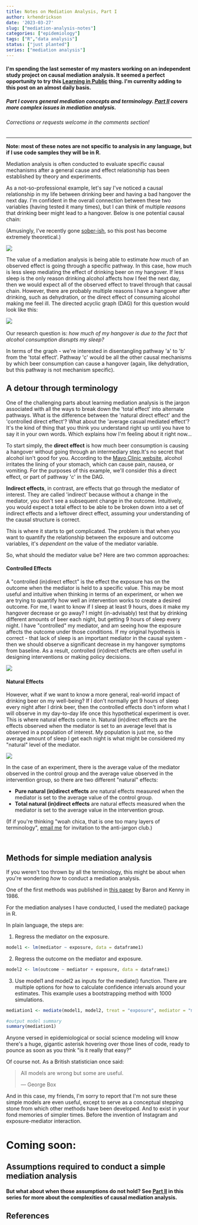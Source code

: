 ```yaml
---
title: Notes on Mediation Analysis, Part I
author: krhendrickson
date: '2023-03-27'
slug: ["mediation-analysis-notes"]
categories: ["epidemiology"]
tags: ["R","data analysis"]
status: ["just planted"]
series: ["mediation analysis"]
---
```


#### I'm spending the last semester of my masters working on an independent study project on causal mediation analysis. It seemed a perfect opportunity to try this [Learning in Public](https://www.swyx.io/learn-in-public) thing. I'm currenlty adding to this post on an almost daily basis. 

##### Part I covers general mediation concepts and terminology. [Part II](../2023-04-15-notes-on-mediation-analysis-part-ii/) covers more complex issues in mediation analysis.

###### Corrections or requests welcome in the comments section!
---

__Note: most of these notes are not specific to analysis in any language, but if I use code samples they will be in R.__

Mediation analysis is often conducted to evaluate specific causal mechanisms after a general cause and effect relationship has been established by theory and experiments. 

As a not-so-professional example, let's say I've noticed a causal relationship in my life between drinking beer and having a bad hangover the next day. I'm confident in the overall connection between these two variables (having tested it many times), but I can think of multiple _reasons_ that drinking beer might lead to a hangover. Below is one potential causal chain: 

(Amusingly, I've recently gone [sober-ish](../2023-04-04-sober-ish/), so this post has become extremely theoretical.)

![](dag1.png)

The value of a mediation analysis is being able to estimate _how much_ of an observed effect is going through a specific pathway. In this case, how much is less sleep mediating the effect of drinking beer on my hangover. If less sleep is the only reason drinking alcohol affects how I feel the next day, then we would expect all of the observed effect to travel through that causal chain. However, there are probably multiple reasons I have a hangover after drinking, such as dehydration, or the direct effect of consuming alcohol making me feel ill. The directed acyclic graph (DAG) for this question would look like this: 

![](featured.png)
&nbsp;
&nbsp;

Our research question is: *how much of my hangover is due to the fact that alcohol consumption disrupts my sleep?*

In terms of the graph - we're interested in disentangling pathway 'a' to 'b' from the 'total effect'. Pathway 'c' would be all the other causal mechanisms by which beer consumption can cause a hangover (again, like dehydration, but this pathway is not mechanism specific).

## A detour through terminology 

One of the challenging parts about learning mediation analysis is the jargon associated with all the ways to break down the 'total effect' into alternate pathways. What is the difference between the 'natural direct effect' and the 'controlled direct effect'? What about the 'average casual mediated effect'? It's the kind of thing that you think you understand right up until you have to say it in your own words. Which explains how I'm feeling about it right now...

To start simply, the __direct effect__ is how much beer consumption is causing a hangover without going through an intermediary step.It's no secret that alcohol isn't good for you. According to the [Mayo Clinic website](https://www.mayoclinic.org/diseases-conditions/hangovers/symptoms-causes/syc-20373012#:~:text=Alcohol%20increases%20the%20production%20of,mood%20disturbances%20and%20even%20seizures.), alcohol irritates the lining of your stomach, which can cause pain, nausea, or vomiting. For the purposes of this example, we'll consider this a direct effect, or part of pathway 'c' in the DAG. 

__Indirect effects__, in contrast, are effects that go through the mediator of interest. They are called 'indirect' because without a change in the mediator, you don't see a subsequent change in the outcome. Intuitively, you would expect a total effect to be able to be broken down into a set of indirect effects and a leftover direct effect, assuming your understanding of the causal structure is correct.

This is where it starts to get complicated. The problem is that when you want to quantify the relationship between the exposure and outcome variables, it's _dependent on_ the value of the mediator variable. 

So, what should the mediator value be? Here are two common approaches: 

#### Controlled Effects 

A "controlled (in)direct effect" is the effect the exposure has on the outcome when the mediator is held to a specific value. This may be most useful and intuitive when thinking in terms of an experiment, or when we are trying to quantify how well an intervention works to create a desired outcome. For me, I want to know if I sleep at least 9 hours, does it make my hangover decrease or go away? I might (in-advisably) test that by drinking different amounts of beer each night, but getting 9 hours of sleep every night. I have "controlled" my mediator, and am seeing how the exposure affects the outcome under those conditions. If my original hypothesis is correct - that lack of sleep is an important mediator in the causal system - then we should observe a significant decrease in my hangover symptoms from baseline. As a result, controlled (in)direct effects are often useful in designing interventions or making policy decisions. 

![](dag2.png)

#### Natural Effects 

However, what if we want to know a more general, real-world impact of drinking beer on my well-being? If I don't normally get 9 hours of sleep every night after I drink beer, then the controlled effects don't inform what I will observe in my day-to-day life once this hypothetical experiment is over. This is where natural effects come in. Natural (in)direct effects are the effects observed when the mediator is set to an average level that is observed in a population of interest. My population is just me, so the average amount of sleep I get each night is what might be considered my "natural" level of the mediator.

![](dag3.png)

In the case of an experiment, there is the average value of the mediator observed in the control group and the average value observed in the intervention group, so there are two different "natural" effects: 

* __Pure natural (in)direct effects__ are natural effects measured when the mediator is set to the average value of the control group.
* __Total natural (in)direct effects__ are natural effects measured when the mediator is set to the average value in the intervention group. 

(If if you're thinking "woah chica, that is one too many layers of terminology", [email me](../../contact) for invitation to the anti-jargon club.) 

&nbsp;
&nbsp;

## Methods for simple mediation analysis 

If you weren't too thrown by all the terminology, this might be about when you're wondering _how_ to conduct a mediation analysis. 

One of the first methods was published in [this paper]() by Baron and Kenny in 1986. 

For the mediation analyses I have conducted, I used the mediate() package in R. 

In plain language, the steps are: 
1. Regress the mediator on the exposure.

```r
model1 <- lm(mediator ~ exposure, data = dataframe1)
```

2. Regress the outcome on the mediator and exposure. 


```r
model2 <- lm(outcome ~ mediator + exposure, data = dataframe1)
```

3. Use model1 and model2 as inputs for the mediate() function. There are multiple options for how to calculate confidence intervals around your estimates. This example uses a bootstrapping method with 1000 simulations. 

```r
mediation1 <- mediate(model1, model2, treat = "exposure", mediator = "mediator", boot.ci.type="bca", sims = 1000)

#output model summary
summary(mediation1)
```


Anyone versed in epidemiological or social science modeling will know there's a huge, gigantic asterisk hovering over those lines of code, ready to pounce as soon as you think "is it really that easy?"

Of course not. As a British statistician once said: 

> All models are wrong but some are useful.
>
> — George Box

And in this case, my friends, I'm sorry to report that I'm not sure these simple models are even useful, except to serve as a conceptual stepping stone from which other methods have been developed. And to exist in your fond memories of simpler times. Before the invention of Instagram and exposure-mediator interaction.

# Coming soon: 


## Assumptions required to conduct a simple mediation analysis

#### But what about when those assumptions do not hold? See [Part II](../2023-04-15-notes-on-mediation-analysis-part-ii/) in this series for more about the complexities of causal mediation analysis.


## References 





